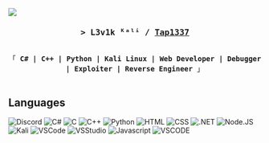<!--
<h2 align="center">
  Tap1337 Profile!
  <img src="https://media.giphy.com/media/hvRJCLFzcasrR4ia7z/giphy.gif" width="28">
</h2>
-->

<!--
<p align="center">
  <a href="https://github.com/Tap1337/"><img src="https://readme-typing-svg.herokuapp.com/?lines=Self%20Taught%20Programmer;Front%20End%20Developer;1.5%2B%20years%20of%20coding%20experience;Always%20learning%20new%20things&center=true&width=380&height=45"></a>
</p>

 -->

<a href="![](https://komarev.com/ghpvc/?username=Tap1337)"></a>
![](https://komarev.com/ghpvc/?username=antonkomarev&style=for-the-badge)


<!-- Intro  -->
<h3 align="center">
        <samp>&gt; L3v1k ᴷᵃˡⁱ / 
                <b><a target="_blank" href="https://github.com/Tap1337">Tap1337</a></b>
        </samp>
</h3>


<p align="center"> 
  <samp>
    <br>
    「 <b>C# | C++ | Python | Kali Linux | Web Developer | Debugger | Exploiter | Reverse Engineer</b> 」
    <br>
    <br>
  </samp>


## Languages 
![Discord](https://img.shields.io/badge/Discord-7289DA?style=for-the-badge&logo=discord&logoColor=white)
![C#](https://img.shields.io/badge/C%23-239120?style=for-the-badge&logo=c-sharp&logoColor=white)
![C](https://img.shields.io/badge/C-00599C?style=for-the-badge&logo=c&logoColor=white)
![C++](https://img.shields.io/badge/C%2B%2B-00599C?style=for-the-badge&logo=c%2B%2B&logoColor=white)
![Python](https://img.shields.io/badge/Python-3776AB?style=for-the-badge&logo=python&logoColor=white)
![HTML](https://img.shields.io/badge/HTML-239120?style=for-the-badge&logo=html5&logoColor=white)
![CSS](https://img.shields.io/badge/CSS-239120?&style=for-the-badge&logo=css3&logoColor=white)
![.NET](https://img.shields.io/badge/.NET-5C2D91?style=for-the-badge&logo=.net&logoColor=white)
![Node.JS](https://img.shields.io/badge/Node.js-43853D?style=for-the-badge&logo=node.js&logoColor=white)
![Kali](https://img.shields.io/badge/Kali_Linux-557C94?style=for-the-badge&logo=kali-linux&logoColor=white)	
![VSCode](https://img.shields.io/badge/Visual_Studio-0078d7?style=for-the-badge&logo=visual%20studio&logoColor=white)
![VSStudio](https://img.shields.io/badge/Javascript-F0DB4F?style=for-the-badge&labelColor=black&logo=javascript&logoColor=F0DB4F)
![Javascript](https://img.shields.io/badge/Visual_Studio-5C2D91?style=for-the-badge&logo=visual%20studio&logoColor=white)
![VSCODE](https://img.shields.io/badge/Visual_Studio_Code-0078D4?style=for-the-badge&logo=visual%20studio%20code&logoColor=white)
